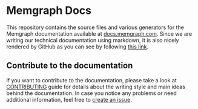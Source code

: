 # Memgraph Docs

This repository contains the source files and various generators for the
Memgraph documentation available at
[docs.memgraph.com](https://docs.memgraph.com). Since we are writing our
technical documentation using markdown, it is also nicely rendered by GitHub as
you can see by following [this
link](https://github.com/memgraph/docs/blob/master/docs/overview.md).

## Contribute to the documentation

If you want to contribute to the documentation, please take a look at
[CONTRIBUTING](CONTRIBUTING.md) guide for details about the writing style and 
main ideas behind the documentation. In case you notice any problems or need additional
information, feel free to [create an issue](https://github.com/memgraph/docs/issues).